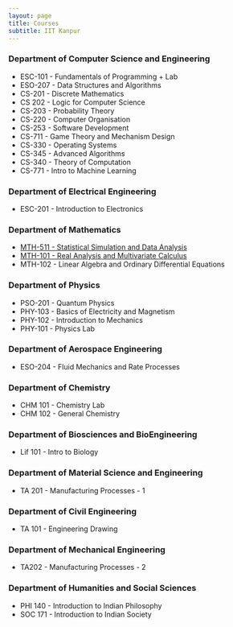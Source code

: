```yaml
---
layout: page
title: Courses
subtitle: IIT Kanpur
---
```


### Department of Computer Science and Engineering

* ESC-101 - Fundamentals of Programming + Lab
* ESO-207 - Data Structures and Algorithms
* CS-201 - Discrete Mathematics
* CS 202 - Logic for Computer Science
* CS-203 - Probability Theory
* CS-220 - Computer Organisation
* CS-253 - Software Development
* CS-711 - Game Theory and Mechanism Design
* CS-330 - Operating Systems
* CS-345 - Advanced Algorithms 
* CS-340 - Theory of Computation
* CS-771 - Intro to Machine Learning

### Department of Electrical Engineering

* ESC-201 - Introduction to Electronics 

### Department of Mathematics

* [MTH-511 - Statistical Simulation and Data Analysis](https://dvats.github.io/teaching/MTH511.html)
* [MTH-101 - Real Analysis and Multivariate Calculus](https://sites.google.com/view/exploring-infinity-within/teaching/mth101a)
* MTH-102 - Linear Algebra and Ordinary Differential Equations

### Department of Physics

* PSO-201 - Quantum Physics 
* PHY-103 - Basics of Electricity and Magnetism 
* PHY-102 - Introduction to Mechanics 
* PHY-101 - Physics Lab 

### Department of Aerospace Engineering

* ESO-204 - Fluid Mechanics and Rate Processes

### Department of Chemistry
* CHM 101 - Chemistry Lab 
* CHM 102 - General Chemistry

### Department of Biosciences and BioEngineering
* Lif 101 - Intro to Biology

### Department of Material Science and Engineering
* TA 201 - Manufacturing Processes - 1

### Department of Civil Engineering
* TA 101 - Engineering Drawing

### Department of Mechanical Engineering
* TA202 - Manufacturing Processes - 2

### Department of Humanities and Social Sciences
* PHI 140 - Introduction to Indian Philosophy
* SOC 171 - Introduction to Indian Society
